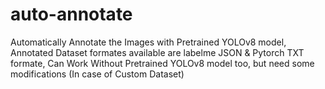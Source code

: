 # auto-annotate
Automatically Annotate the Images with Pretrained YOLOv8 model, 
Annotated Dataset formates available are labelme JSON & Pytorch TXT formate,
Can Work Without Pretrained YOLOv8 model too, but need some modifications (In case of Custom Dataset)

